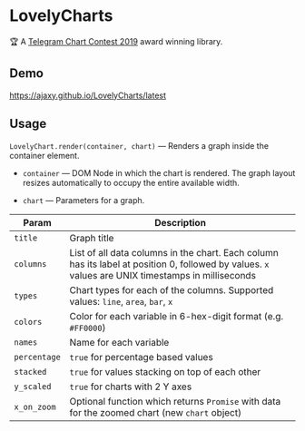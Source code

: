 # LovelyCharts

🏆 A [Telegram Chart Contest 2019](https://contest.dev/chart-js) award winning library.

## Demo

https://ajaxy.github.io/LovelyCharts/latest

## Usage

`LovelyChart.render(container, chart)` — Renders a graph inside the container element.

- `container` — DOM Node in which the chart is rendered. The graph layout resizes automatically to occupy the entire available width.

- `chart` — Parameters for a graph.

Param|Description|
---------|----|
`title`| Graph title
`columns`| List of all data columns in the chart. Each column has its label at position 0, followed by values. `x` values are UNIX timestamps in milliseconds
`types`| Chart types for each of the columns. Supported values: `line`, `area`, `bar`, `x`
`colors`| Color for each variable in 6-hex-digit format (e.g. `#FF0000`)
`names`| Name for each variable
`percentage` | `true` for percentage based values
`stacked`| `true` for values stacking on top of each other
`y_scaled`| `true` for charts with 2 Y axes
`x_on_zoom`| Optional function which returns `Promise` with data for the zoomed chart (new `chart` object)
